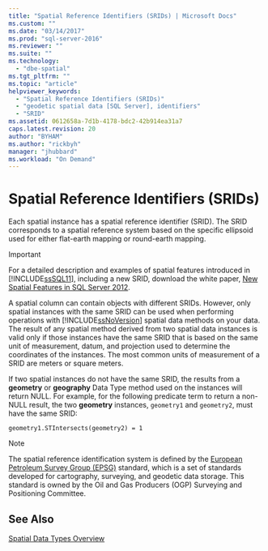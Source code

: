 ```yaml
---
title: "Spatial Reference Identifiers (SRIDs) | Microsoft Docs"
ms.custom: ""
ms.date: "03/14/2017"
ms.prod: "sql-server-2016"
ms.reviewer: ""
ms.suite: ""
ms.technology: 
  - "dbe-spatial"
ms.tgt_pltfrm: ""
ms.topic: "article"
helpviewer_keywords: 
  - "Spatial Reference Identifiers (SRIDs)"
  - "geodetic spatial data [SQL Server], identifiers"
  - "SRID"
ms.assetid: 0612658a-7d1b-4178-bdc2-42b914ea31a7
caps.latest.revision: 20
author: "BYHAM"
ms.author: "rickbyh"
manager: "jhubbard"
ms.workload: "On Demand"
---
```

# Spatial Reference Identifiers (SRIDs)
  Each spatial instance has a spatial reference identifier (SRID). The SRID corresponds to a spatial reference system based on the specific ellipsoid used for either flat-earth mapping or round-earth mapping.  
  
> [!IMPORTANT]  
>  For a detailed description and examples of spatial features introduced in [!INCLUDE[ssSQL11](../../includes/sssql11-md.md)], including a new SRID, download the white paper, [New Spatial Features in SQL Server 2012](http://go.microsoft.com/fwlink/?LinkId=226407).  
  
 A spatial column can contain objects with different SRIDs. However, only spatial instances with the same SRID can be used when performing operations with [!INCLUDE[ssNoVersion](../../includes/ssnoversion-md.md)] spatial data methods on your data. The result of any spatial method derived from two spatial data instances is valid only if those instances have the same SRID that is based on the same unit of measurement, datum, and projection used to determine the coordinates of the instances. The most common units of measurement of a SRID are meters or square meters.  
  
 If two spatial instances do not have the same SRID, the results from a **geometry** or **geography** Data Type method used on the instances will return NULL. For example, for the following predicate term to return a non-NULL result, the two **geometry** instances, `geometry1` and `geometry2`, must have the same SRID:  
  
 `geometry1.STIntersects(geometry2) = 1`  
  
> [!NOTE]  
>  The spatial reference identification system is defined by the [European Petroleum Survey Group (EPSG)](http://go.microsoft.com/fwlink/?LinkId=99349) standard, which is a set of standards developed for cartography, surveying, and geodetic data storage. This standard is owned by the Oil and Gas Producers (OGP) Surveying and Positioning Committee.  
  
## See Also  
 [Spatial Data Types Overview](../../relational-databases/spatial/spatial-data-types-overview.md)  
  
  
